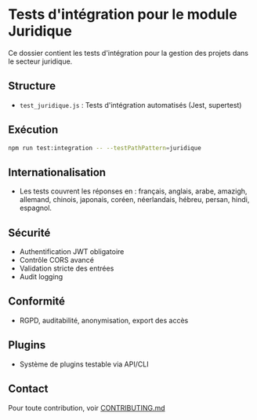 # Tests d'intégration pour le module Juridique

Ce dossier contient les tests d'intégration pour la gestion des projets dans le secteur juridique.

## Structure
- `test_juridique.js` : Tests d'intégration automatisés (Jest, supertest)

## Exécution

```bash
npm run test:integration -- --testPathPattern=juridique
```

## Internationalisation
- Les tests couvrent les réponses en : français, anglais, arabe, amazigh, allemand, chinois, japonais, coréen, néerlandais, hébreu, persan, hindi, espagnol.

## Sécurité
- Authentification JWT obligatoire
- Contrôle CORS avancé
- Validation stricte des entrées
- Audit logging

## Conformité
- RGPD, auditabilité, anonymisation, export des accès

## Plugins
- Système de plugins testable via API/CLI

## Contact
Pour toute contribution, voir [CONTRIBUTING.md](../../../../CONTRIBUTING.md)
